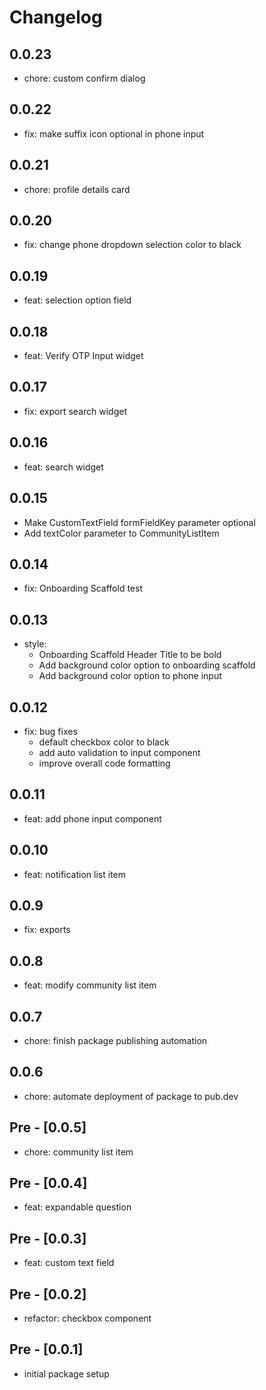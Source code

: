 # Changelog

## 0.0.23

- chore: custom confirm dialog

## 0.0.22

- fix: make suffix icon optional in phone input

## 0.0.21

- chore: profile details card

## 0.0.20

- fix: change phone dropdown selection color to black

## 0.0.19

- feat: selection option field

## 0.0.18

- feat: Verify OTP Input widget

## 0.0.17

- fix: export search widget

## 0.0.16

- feat: search widget

## 0.0.15

- Make CustomTextField formFieldKey parameter optional
- Add textColor parameter to CommunityListItem

## 0.0.14

- fix: Onboarding Scaffold test

## 0.0.13

- style:
  - Onboarding Scaffold Header Title to be bold
  - Add background color option to onboarding scaffold
  - Add background color option to phone input

## 0.0.12

- fix: bug fixes
  - default checkbox color to black
  - add auto validation to input component
  - improve overall code formatting

## 0.0.11

- feat: add phone input component

## 0.0.10

- feat: notification list item

## 0.0.9

- fix: exports

## 0.0.8

- feat: modify community list item

## 0.0.7

- chore: finish package publishing automation

## 0.0.6

- chore: automate deployment of package to pub.dev

## Pre - [0.0.5]

- chore: community list item

## Pre - [0.0.4]

- feat: expandable question

## Pre - [0.0.3]

- feat: custom text field

## Pre - [0.0.2]

- refactor: checkbox component

## Pre - [0.0.1]

- initial package setup
